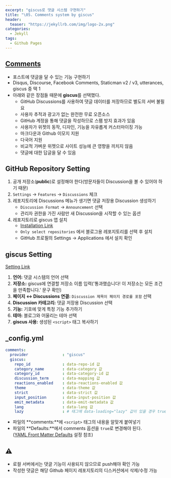 ```yaml
---
excerpt: "giscus로 댓글 시스템 구현하기"
title: "\05. Comments system by giscus"
header:
  teaser: "https://jekyllrb.com/img/logo-2x.png"
categories:
  - Jekyll
tags:
  - Github Pages
---
```


## <a href="https://mmistakes.github.io/minimal-mistakes/docs/configuration/#comments" target="_blank">Comments</a>

- 포스트에 댓글을 달 수 있는 기능 구현하기
- Disqus, Discourse, Facebook Comments, Staticman v2 / v3, utterances, giscus 중 택 1
- 아래와 같은 장점들 때문에 **giscus**를 선택했다.
   - GitHub Discussions를 사용하여 댓글 데이터를 저장하므로 별도의 서버 불필요
   - 사용자 추적과 광고가 없는 완전한 무료 오픈소스
   - GitHub 계정을 통해 댓글을 작성하므로 스팸 방지 효과가 있음
   - 사용자가 위젯의 동작, 디자인, 기능을 자유롭게 커스터마이징 가능
   - 마크다운과 Github 이모지 지원
   - 다국어 지원
   - 비교적 가벼운 위젯으로 사이트 성능에 큰 영향을 끼치지 않음
   - 댓글에 대한 답글을 달 수 있음

## GitHub Repository Setting

1. 공개 저장소(**public**)로 설정해야 한다(방문자들이 Discussion을 볼 수 있어야 하기 때문)
2. `Settings` → `Features` → `Discussions` 체크
3. 레포지토리에 Discussions 메뉴가 생기면 댓글 저장용 Discussion 생성하기
   - `Discussion Format` → `Announcement` 선택
   - 관리자 권한을 가진 사람만 새 Discussion을 시작할 수 있는 옵션
4. 레포지토리로 giscus 앱 설치
   - <a href="https://github.com/apps/giscus" target="_blank">Installation Link</a>
   - `Only select repositories` 에서 블로그용 레포지토리를 선택 후 설치
   - GitHub 프로필의 Settings → Applications 에서 설치 확인

## giscus Setting

<a href="https://giscus.app/ko" target="_blank">Setting Link</a>

1. **언어:** 댓글 시스템의 언어 선택
2. **저장소:** giscus에 연결할 저장소 이름 입력('통과했습니다! 이 저장소는 모든 조건을 만족합니다.' 문구 확인)
3. **페이지 ↔︎ Discussions 연결:** `Discussion 제목이 페이지 경로를 포함` 선택
4. **Discussion 카테고리:** 댓글 저장용 Discussion 선택
5. **기능:** 기호에 맞게 특정 기능 추가하기
6. **테마:** 블로그와 어울리는 테마 선택
7. **giscus 사용:** 생성된 `<script>` 태그 복사하기

## _config.yml

```yml
comments:
  provider               : "giscus"
  giscus:
    repo_id              : data-repo-id 값
    category_name        : data-category 값
    category_id          : data-category-id 값
    discussion_term      : data-mapping 값
    reactions_enabled    : data-reactions-enabled 값
    theme                : data-theme 값
    strict               : data-strict 값
    input_position       : data-input-position 값
    emit_metadata        : data-emit-metadata 값
    lang                 : data-lang 값
    lazy                 : # 태그에 data-loading="lazy" 값이 있을 경우 true, 아니면 false
```
- 파일의 **comments:**에 `<script>` 태그의 내용을 알맞게 붙여넣기
- 파일의 **Defaults:**에서 comments 옵션을 `true`로 변경해야 된다.     
(<a href="https://jooyeunseo.github.io/jekyll/Configuration/#yaml-front-matter-defaults" target="_blank">YAML Front Matter Defaults</a> 설정 참조)

## ⚠️

- 로컬 서버에서는 댓글 기능이 사용되지 않으므로 push해야 확인 가능
- 작성한 댓글은 해당 Github 페이지 레포지토리의 디스커션에서 삭제/수정 가능